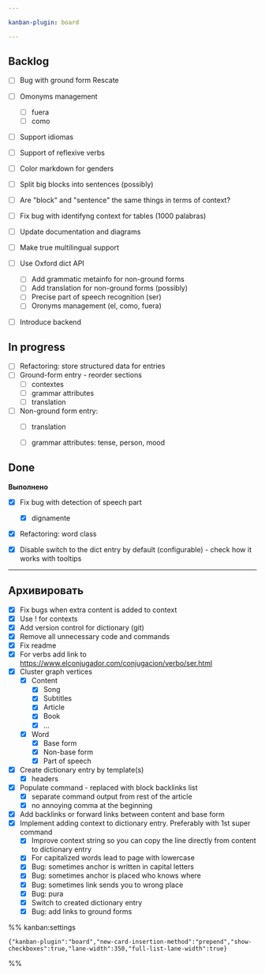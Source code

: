 ```yaml
---

kanban-plugin: board

---
```


## Backlog

- [ ] Bug with ground form Rescate
- [ ] Omonyms management
	- [ ] fuera
	- [ ] como
- [ ] Support idiomas
- [ ] Support of reflexive verbs
- [ ] Color markdown for genders
- [ ] Split big blocks into sentences (possibly)
- [ ] Are "block" and "sentence" the same things in terms of context?
- [ ] Fix bug with identifyng context for tables (1000 palabras)
- [ ] Update documentation and diagrams
- [ ] Make true multilingual support
- [ ] Use Oxford dict API
	- [ ] Add grammatic metainfo for non-ground forms
	- [ ] Add translation for non-ground forms (possibly)
	- [ ] Precise part of speech recognition (ser)
	- [ ] Oronyms management (el, como, fuera)
- [ ] Introduce backend


## In progress

- [ ] Refactoring: store structured data for entries
- [ ] Ground-form entry - reorder sections
	- [ ] contextes
	- [ ] grammar attributes 
	- [ ] translation
- [ ] Non-ground form entry:
	- [ ] translation
	- [ ] grammar attributes: tense, person, mood


## Done

**Выполнено**
- [x] Fix bug with detection of speech part
	- [x] dignamente
- [x] Refactoring: word class
- [x] Disable switch to the dict entry by default (configurable) - check how it works with tooltips


***

## Архивировать

- [x] Fix bugs when extra content is added to context
- [x] Use ! for contexts
- [x] Add version control for dictionary (git)
- [x] Remove all unnecessary code and commands
- [x] Fix readme
- [x] For verbs add link to https://www.elconjugador.com/conjugacion/verbo/ser.html
- [x] Cluster graph vertices
	- [x] Content
		- [x] Song
		- [x] Subtitles
		- [x] Article
		- [x] Book
		- [x] ...
	- [x] Word
		- [x] Base form
		- [x] Non-base form
		- [x] Part of speech
- [x] Create dictionary entry by template(s)
	- [x] headers
- [x] Populate command - replaced with block backlinks list
	- [x] separate command output from rest of the article
	- [x] no annoying comma at the beginning
- [x] Add backlinks or forward links between content and base form
- [x] Implement adding context to dictionary entry. Preferably with 1st super command
	- [x] Improve context string so you can copy the line directly from content to dictionary entry
	- [x] For capitalized words lead to page with lowercase
	- [x] Bug: sometimes anchor is written in capital letters
	- [x] Bug: sometimes anchor is placed who knows where
	- [x] Bug: sometimes link sends you to wrong place
	- [x] Bug: pura
	- [x] Switch to created dictionary entry
	- [x] Bug: add links to ground forms

%% kanban:settings
```
{"kanban-plugin":"board","new-card-insertion-method":"prepend","show-checkboxes":true,"lane-width":350,"full-list-lane-width":true}
```
%%